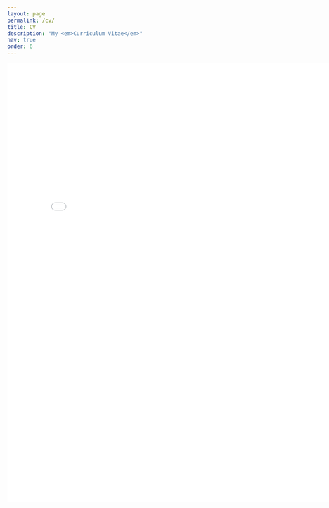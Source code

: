 ```yaml
---
layout: page
permalink: /cv/
title: CV
description: "My <em>Curriculum Vitae</em>"
nav: true
order: 6
---
```


 <div>
 <iframe id="pdf-js-viewer" src="{{site.url}}/assets/web/viewer.html?file={{site.url}}/assets/pdf/My_CV.pdf" title="webviewer" frameborder="0" width="800" height="1000" class = "rounded-xl"></iframe>
</div>
